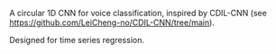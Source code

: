 A circular 1D CNN for voice classification, inspired by CDIL-CNN (see https://github.com/LeiCheng-no/CDIL-CNN/tree/main).

Designed for time series regression.
